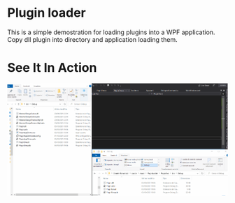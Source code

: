 # Plugin loader
This is a simple demostration for loading plugins into a WPF application.
Copy dll plugin into directory and application loading them.

# See It In Action
![Plugin Loader](/PluginsLoader.gif)
